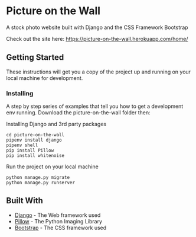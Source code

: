 # Picture on the Wall

A stock photo website built with Django and the CSS Framework Bootstrap

Check out the site here: https://picture-on-the-wall.herokuapp.com/home/

## Getting Started

These instructions will get you a copy of the project up and running on your local machine for development. 

### Installing

A step by step series of examples that tell you how to get a development env running. Download the picture-on-the-wall folder then:

Installing Django and 3rd party packages

```
cd picture-on-the-wall
pipenv install django
pipenv shell
pip install Pillow
pip install whitenoise
```

Run the project on your local machine

```
python manage.py migrate
python manage.py runserver
```

## Built With

* [Django](https://www.djangoproject.com/) - The Web framework used
* [Pillow](https://pillow.readthedocs.io/en/stable/) - The Python Imaging Library
* [Bootstrap](https://getbootstrap.com/) - The CSS framework used

